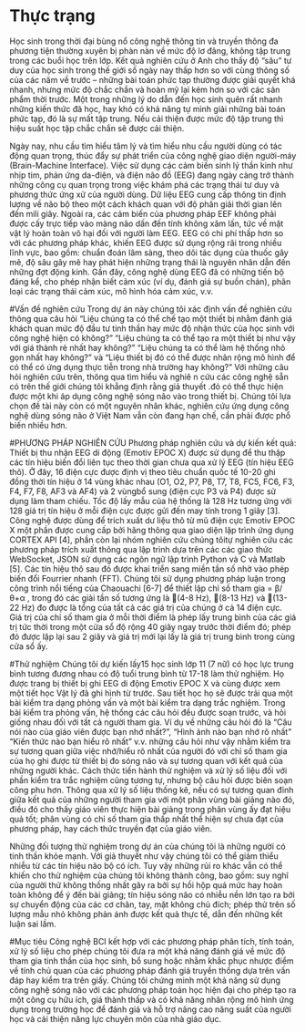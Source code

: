 # Thực trạng
Học sinh trong thời đại bùng nổ công nghệ thông tin và truyền thông đa phương tiện thường xuyên bị phàn nàn về mức độ lơ đãng, không tập trung trong các buổi học trên lớp. Kết quả nghiên cứu ở Anh cho thấy độ “sâu” tư duy của học sinh trong thế giới số ngày nay thấp hơn so với cùng thông số của các năm về trước – những bài toán phức tạp thường được giải quyết khá nhanh, nhưng mức độ chắc chắn và hoàn mỹ lại kém hơn so với các sản phẩm thời trước. Một trong những lý do dẫn đến học sinh quên rất nhanh những kiến thức đã học, hay khó có khả năng tự mình giải những bài toán phức tạp, đó là sự mất tập trung. Nếu cải thiện được mức độ tập trung thì hiệu suất học tập chắc chắn sẽ được cải thiện.

Ngày nay, nhu cầu tìm hiểu tâm lý và tìm hiểu nhu cầu người dùng có tác động quan trọng, thúc đẩy sự phát triển của công nghệ giao diện người-máy (Brain-Machine Interface). Việc sử dụng các cảm biến sinh lý thần kinh như nhịp tim, phản ứng da-điện, và điện não đồ (EEG) đang ngày càng trở thành những công cụ quan trọng trong việc khám phá các trạng thái tư duy và phương thức ứng xử của người dùng. Dữ liệu EEG cung cấp thông tin định lượng về não bộ theo một cách khách quan với độ phân giải thời gian lên đến mili giây. Ngoài ra, các cảm biến của phương pháp EEF không phải được cấy trực tiếp vào màng não dấn đến tính không xâm lấn, tức về mặt vật lý  hoàn toàn vô hại đối với người làm EEG. EEG có chi phí thấp hơn so với các phương pháp khác, khiến EEG được sử dụng rộng rãi trong nhiều lĩnh vực, bao gồm: chuẩn đoán lâm sàng, theo dõi tác dụng của thuốc gây mê, độ sâu gây mê hay phát hiện những trạng thái là nguyên nhân dẫn đến những đợt động kinh. Gần đây, công nghệ dùng EEG đã có những tiến bộ đáng kể, cho phép nhận biết cảm xúc (ví dụ, đánh giá sự buồn chán), phân loại các trạng thái cảm xúc, mô hình hóa cảm xúc, v.v.

#Vấn đề nghiên cứu
Trong dự án này chúng tôi xác định vấn đề nghiên cứu thông qua câu hỏi “Liệu chúng ta có thể chế tạo một thiết bị nhằm đánh giá khách quan mức độ đầu tư tinh thần hay mức độ nhận thức của học sinh với công nghệ hiện có không?” “Liệu chúng ta có thể tạo ra một thiết bị như vậy với giá thành rẻ nhất hay không?” “Liệu chúng ta có thể làm hệ thống nhỏ gọn nhất hay không?” và “Liệu thiết bị đó có thể được nhân rộng mô hình để có thể có ứng dụng thực tiễn trong nhà trường hay không?” Với những câu hỏi nghiên cứu trên, thông qua tìm hiểu và nghiê n cứu các công nghệ sẵn có trên thế giới chúng tôi khẳng định rằng giả thuyết .đó có thể thực hiện được một khi áp dụng công nghệ sóng não vào trong thiết bị. Chúng tôi lựa chọn đề tài này còn có một nguyên nhân khác, nghiên cứu ứng dụng công nghệ dùng  sóng não ở Việt Nam vẫn còn đang hạn chế, cần phải được phổ biến nhiều hơn.

#PHƯƠNG PHÁP NGHIÊN CỨU 
Phương pháp nghiên cứu và dự kiến kết quả: Thiết bị thu nhận EEG di động (Emotiv EPOC X) được sử dụng để thu thập các tín hiệu biến đổi liên tục theo thời gian chưa qua xử lý EEG (tín hiệu EEG thô). Ở đây, 16 điện cực được định vị theo tiêu chuẩn quốc tế 10-20 ghi đồng thời tín hiệu ở 14 vùng khác nhau (O1, O2, P7, P8, T7, T8, FC5, FC6, F3, F4, F7, F8, AF3 và AF4) và 2 vùngbổ sung (điện cực P3 và P4) được sử dụng làm tham chiếu. Tốc độ lấy mẫu của hệ thống là 128 Hz tương ứng với 128 giá trị tín hiệu ở mỗi điện cực được gửi đến may tính trong 1 giây [3]. Công nghệ được dùng để trích xuất dư liệu thô từ mũ điện cực Emotiv EPOC X một phần được cung cấp bởi hãng thông qua giao diện lập trình ứng dụng CORTEX API [4], phần còn lại nhóm nghiên cứu chúng tôitự nghiên cứu các phương pháp trích xuất thông qua lập trình dựa trên các các giao thức WebSocket, JSON sử dụng các ngôn ngữ lập trình Python và C và Matlab [5]. Các tín hiệu thô sau đó được khai triển sang miền tần số nhờ vào phép biến đổi Fourrier nhanh (FFT). Chúng tôi sử dụng phương pháp luận trong công trình nổi tiếng của Chaouachi [6-7] để thiết lập chỉ số tham gia = β/θ+α , trong đó các giải tần số tương ứng là (4-8 Hz), (8-13 Hz) và (13-22 Hz) đo được là tổng của tất cả các giá trị của chúng ở cả 14 điện cực. Giá trị của chỉ số tham gia ở mỗi thời điểm là phép lấy trung bình của các giá trị tức thời trong một cửa sổ độ rộng 40 giây ngay trước thời điểm đó; phép đó được lặp lại sau 2 giây và giá trị mới lại lấy là giá trị trung bình trong cùng cửa sổ ấy.

#Thử nghiệm
Chúng tôi dự kiến lấy15 học sinh lớp 11 (7 nữ) có học lực trung bình tương đương nhau có độ tuổi trung bình từ 17-18 làm thử nghiệm. Họ được trang bị thiết bị ghi EEG di động Emotiv EPOC X và cùng được xem một tiết học Vật lý đã ghi hình từ trước. Sau tiết học họ sẽ được trải qua một bài kiểm tra dạng phỏng vấn và một bài kiểm tra dạng trắc nghiệm. Trong bài kiểm tra phỏng vấn, hệ thống các câu hỏi đều được soạn trước, và hỏi giống nhau đối với tất cả người tham gia. Ví dụ về những câu hỏi đó là “Câu nói nào của giáo viên được bạn nhớ nhất?”, “Hình ảnh nào bạn nhớ rõ nhất” “Kiến thức nào bạn hiểu rõ nhất” v.v. những câu hỏi như vậy nhằm kiểm tra sự tương quan giữa việc nhớ/hiểu rõ nhất của người đó với chỉ số tham gia của họ ghi được từ thiết bị đo sóng não và sự tương quan với kết quả của những người khác. Cách thức tiến hành thử nghiệm và xử lý số liệu đối với phần kiểm tra trắc nghiệm cũng tương tự, nhưng bộ câu hỏi được biên soạn công phu hơn. Thông qua xử lý số liệu thống kê, nếu có sự tương quan đỉnh giữa kết quả của những người tham gia với một phân vùng bài giảng nào đó, điều đó cho thấy giáo viên thực hiện bài giảng trong phân vùng ấy đạt hiệu quả tốt; phân vùng có chỉ số tham gia thấp nhất thể hiện sự chưa đạt của phương pháp, hay cách thức truyền đạt của giáo viên.


Những đối tượng thử nghiệm trong dự án của chúng tôi là những người có tinh thần khỏe mạnh. Với giả thuyết như vậy chúng tôi có thể giảm thiểu nhiễu từ các tín hiệu não bộ có ích. Tuy vậy những rủi ro khác vẫn có thể khiến cho thử nghiệm của chúng tôi không thành công, bao gồm: suy nghĩ của người thử không thống nhất gây ra bởi sự hồi hộp quá mức hay hoàn toàn không để ý đến bài giảng; tín hiệu sóng não có nhiễu nền lớn tạo ra bởi sự chuyển động của các cơ chân, tay, mặt không chủ đích; phép thử trên số lượng mẫu nhỏ không phản ánh được kết quả thực tế, dẫn đến những kết luận sai lầm.

#Mục tiêu
Công nghệ BCI kết hợp với các phương pháp phân tích, tính toán, xử lý số liệu cho phép chúng tôi đưa ra một khả năng đánh giá về mức độ tham gia tinh thần của học sinh, bổ sung hoặc nhằm khắc phục nhược điểm về tính chủ quan của các phương pháp đánh giá truyền thống dựa trên vấn đáp hay kiểm tra trên giấy. Chúng tôi chứng minh một khả năng sử dụng công nghệ sóng não với các phương pháp toán học hiện đại cho phép tạo ra một công cụ hữu ích, giá thành thấp và có khả năng nhân rộng mô hình ứng dụng trong trường học để đánh giá và hỗ trợ nâng cao năng suất của người học và cải thiện năng lực chuyên môn của nhà giáo dục.
